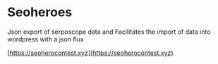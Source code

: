 # Seoheroes


Json export of serposcope data
 and Facilitates the import of data into wordpress with a json flux 

[https://seoherocontest.xyz](https://seoherocontest.xyz)
